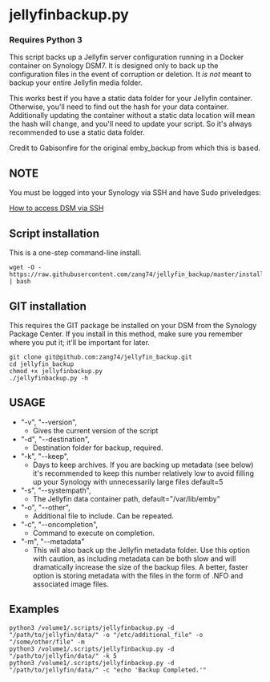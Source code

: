 # jellyfinbackup.py
### **Requires Python 3** 
This script backs up a Jellyfin server configuration running in a Docker container on Synology DSM7. It is designed only to back up the configuration files in the event of corruption or deletion. It *is not* meant to backup your entire Jellyfin media folder.

This works best if you have a static data folder for your Jellyfin container. Otherwise, you'll need to find out the hash for your data container. Additionally updating the container without a static data location will mean the hash will change, and you'll need to update your script. So it's always recommended to use a static data folder.

Credit to Gabisonfire for the original emby_backup from which this is based.

## NOTE
You must be logged into your Synology via SSH and have Sudo priveledges:

[How to access DSM via SSH](https://kb.synology.com/en-ca/DSM/tutorial/How_to_login_to_DSM_with_root_permission_via_SSH_Telnet "SSH Instructions for Synology DSM")

## Script installation
This is a one-step command-line install. 
```
wget -O - https://raw.githubusercontent.com/zang74/jellyfin_backup/master/installscript.sh | bash
```
## GIT installation
This requires the GIT package be installed on your DSM from the Synology Package Center. If you install in this method, make sure you remember where you put it; it'll be important for later.
```
git clone git@github.com:zang74/jellyfin_backup.git
cd jellyfin_backup
chmod +x jellyfinbackup.py
./jellyfinbackup.py -h
```

## USAGE

- "-v", "--version",
  - Gives the current version of the script
- "-d", "--destination",
  - Destination folder for backup, required.
- "-k", "--keep",
  - Days to keep archives. If you are backing up metadata (see below) it's recommended to keep this number relatively low to avoid filling up your Synology with unnecessarily large files default=5
- "-s", "--systempath",
  - The Jellyfin data container path, default="/var/lib/emby"
- "-o", "--other",
  - Additional file to include. Can be repeated.
- "-c", "--oncompletion",
  - Command to execute on completion.
- "-m", "--metadata" 
  - This will also back up the Jellyfin metadata folder. Use this option with caution, as including metadata can be both slow and will dramatically increase the size of the backup files. A better, faster option is storing metadata with the files in the form of .NFO and associated image files.
## Examples

```
python3 /volume1/.scripts/jellyfinbackup.py -d "/path/to/jellyfin/data/" -o "/etc/additional_file" -o "/some/other/file" -m
python3 /volume1/.scripts/jellyfinbackup.py -d "/path/to/jellyfin/data/" -k 5
python3 /volume1/.scripts/jellyfinbackup.py -d "/path/to/jellyfin/data/" -c "echo 'Backup Completed.'"
```
